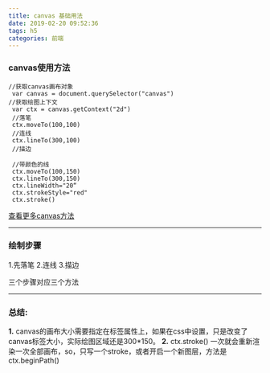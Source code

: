 ```yaml
---
title: canvas 基础用法
date: 2019-02-20 09:52:36
tags: h5
categories: 前端
---
```




### canvas使用方法 

```
//获取canvas画布对象
 var canvas = document.querySelector("canvas")
//获取绘图上下文
 var ctx = canvas.getContext("2d")
 //落笔
 ctx.moveTo(100,100)
 //连线
 ctx.lineTo(300,100)
 //描边

 //带颜色的线
 ctx.moveTo(100,150)
 ctx.lineTo(300,150)
 ctx.lineWidth="20“
 ctx.strokeStyle="red"
 ctx.stroke()
```

[查看更多canvas方法](http://www.w3school.com.cn/tags/html_ref_canvas.asp)

---
### 绘制步骤

 1.先落笔 
 2.连线 
 3.描边 

 三个步骤对应三个方法 

---
### 总结: 
 **1.** canvas的画布大小需要指定在标签属性上，如果在css中设置，只是改变了canvas标签大小，实际绘图区域还是300*150。
 **2.** ctx.stroke() 一次就会重新渲染一次全部画布，so，只写一个stroke，或者开启一个新图层，方法是 ctx.beginPath()


